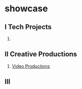 # showcase

## I Tech Projects

1. 

## II Creative Productions

1. <a href="https://docs.google.com/spreadsheets/d/1isctIvZLiYIAGfb0jq8WMT1T5TJ-Uo_zaT8Gx5kmJ48/edit?usp=sharing" title="Video Productions">Video Productions</a>

## III